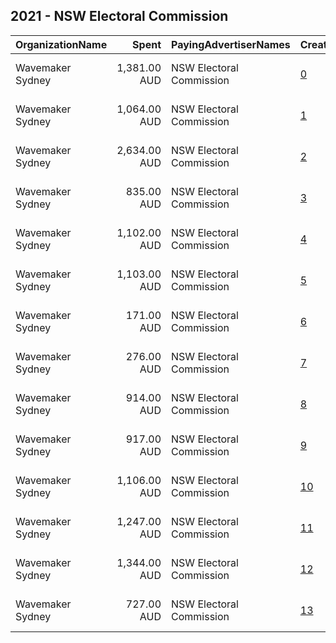 ## 2021 - NSW Electoral Commission 
|OrganizationName|Spent|PayingAdvertiserNames|CreativeUrls|Impressions|Genders|AgeBrackets|CountryCodes|BillingAddresses|CandidateBallotInformation|
|:---|---:|:---|:---|---:|:---|:---|:---|:---|:---|
|Wavemaker Sydney|1,381.00 AUD|NSW Electoral Commission|[0](https://www.snap.com/political-ads/asset/51b83a05dbe64a690241be56f5d43d3f47af9b7a090998b90db7f4f717762c41?mediaType=mp4)|678,089||17-24|australia|"65 Berry St,North Sydney,2060,AU"||
|Wavemaker Sydney|1,064.00 AUD|NSW Electoral Commission|[1](https://www.snap.com/political-ads/asset/6c2c28a232e2360028339ca2511da498f5f417d9e27fb6736c5b0e2d86a61263?mediaType=mp4)|521,857||17-24|australia|"65 Berry St,North Sydney,2060,AU"||
|Wavemaker Sydney|2,634.00 AUD|NSW Electoral Commission|[2](https://www.snap.com/political-ads/asset/36dd16578929f9c03b5d3cc9dd442efa6e5f693653469d2f94078eb737494b51?mediaType=mp4)|965,976||17-24|australia|"65 Berry St,North Sydney,2060,AU"||
|Wavemaker Sydney|835.00 AUD|NSW Electoral Commission|[3](https://www.snap.com/political-ads/asset/1dec86f9f701691465a9f4b64ee50e4db49f6cfa9cb9492ae8d8499cf84aeaa4?mediaType=mp4)|392,648||17-24|australia|"65 Berry St,North Sydney,2060,AU"||
|Wavemaker Sydney|1,102.00 AUD|NSW Electoral Commission|[4](https://www.snap.com/political-ads/asset/8dcba68c5ff6ab6c5d8ed1920d2e79cad6ad30b8ac94b9142684d090bb09804f?mediaType=mp4)|726,514||17-24|australia|"65 Berry St,North Sydney,2060,AU"||
|Wavemaker Sydney|1,103.00 AUD|NSW Electoral Commission|[5](https://www.snap.com/political-ads/asset/6d07ddbccf52acdbb2673b6b580fa0dd07bb0e2c83139f01a444f61bbd08ae10?mediaType=mp4)|536,827||17-24|australia|"65 Berry St,North Sydney,2060,AU"||
|Wavemaker Sydney|171.00 AUD|NSW Electoral Commission|[6](https://www.snap.com/political-ads/asset/224d83518beff64febb4ad2586b2a79389c702b7afacd9f338156bc1e6d6bf1d?mediaType=mp4)|57,222||17-24|australia|"65 Berry St,North Sydney,2060,AU"||
|Wavemaker Sydney|276.00 AUD|NSW Electoral Commission|[7](https://www.snap.com/political-ads/asset/7be618b665702a05c0f6d96f1d48ead39f3f7179bb2a0d77c83fca3d7f20b8b1?mediaType=mp4)|127,814||17-24|australia|"65 Berry St,North Sydney,2060,AU"||
|Wavemaker Sydney|914.00 AUD|NSW Electoral Commission|[8](https://www.snap.com/political-ads/asset/91fea2b4b36570e407fbb1240a668a12bb005fcb1ae514de34a54d181f538144?mediaType=mp4)|430,046||17-24|australia|"65 Berry St,North Sydney,2060,AU"||
|Wavemaker Sydney|917.00 AUD|NSW Electoral Commission|[9](https://www.snap.com/political-ads/asset/f3a324c24af0d1649b6b5d389b43f541dfb1cf51a4d3517e439efdf37a213159?mediaType=mp4)|431,881||17-24|australia|"65 Berry St,North Sydney,2060,AU"||
|Wavemaker Sydney|1,106.00 AUD|NSW Electoral Commission|[10](https://www.snap.com/political-ads/asset/9d99141648e37a03bb4133b0b14930a78aefec4469a8644b1084eb9ad4e396fa?mediaType=mp4)|537,778||17-24|australia|"65 Berry St,North Sydney,2060,AU"||
|Wavemaker Sydney|1,247.00 AUD|NSW Electoral Commission|[11](https://www.snap.com/political-ads/asset/de04b3a746a0df58e2b978bbc275ecbd0250662aa95eb04d68f357b4fb12f514?mediaType=mp4)|824,249||17-24|australia|"65 Berry St,North Sydney,2060,AU"||
|Wavemaker Sydney|1,344.00 AUD|NSW Electoral Commission|[12](https://www.snap.com/political-ads/asset/d4d85d989796a4542e63987c4971d9e169cee98e07990c23ca8f2197efb0666c?mediaType=mp4)|656,210||17-24|australia|"65 Berry St,North Sydney,2060,AU"||
|Wavemaker Sydney|727.00 AUD|NSW Electoral Commission|[13](https://www.snap.com/political-ads/asset/befff85eb50ed3e0e343c023ecc0d0b29b1929f5f46507ad09f8129a1b7465e0?mediaType=mp4)|344,162||17-24|australia|"65 Berry St,North Sydney,2060,AU"||
